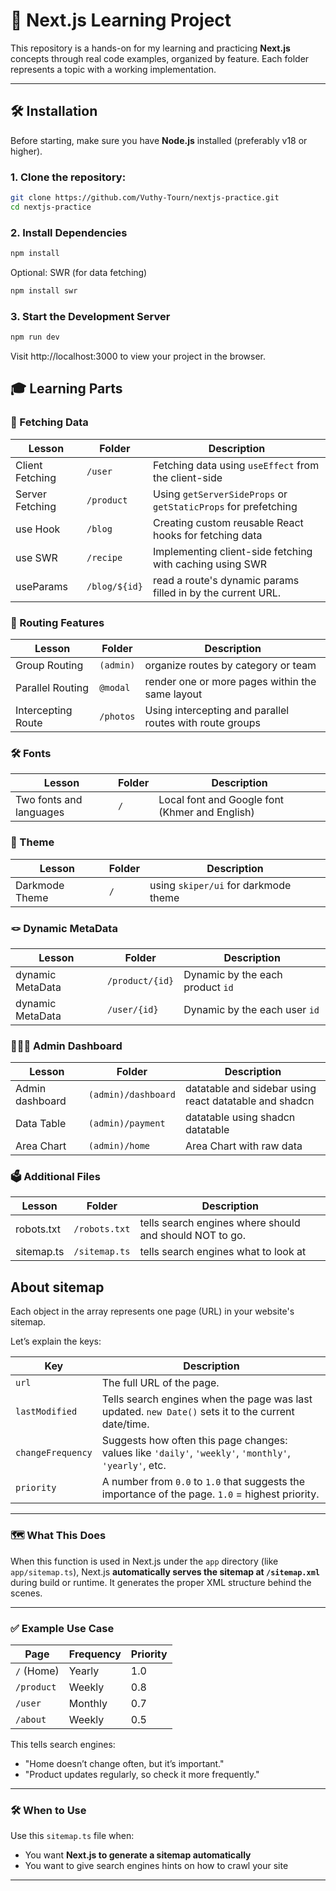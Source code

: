 
# 🚀 Next.js Learning Project

This repository is a hands-on for my learning and practicing **Next.js** concepts through real code examples, organized by feature. Each folder represents a topic with a working implementation.

---

## 🛠️ Installation

Before starting, make sure you have **Node.js** installed (preferably v18 or higher).

### 1. Clone the repository:

```bash
git clone https://github.com/Vuthy-Tourn/nextjs-practice.git
cd nextjs-practice
```
### 2. Install Dependencies
```bash
npm install
```
Optional: SWR (for data fetching)
```bash
npm install swr
```

### 3. Start the Development Server
```bash
npm run dev
```
Visit http://localhost:3000 to view your project in the browser.

## 🎓 Learning Parts
### 📡 Fetching Data
| Lesson          | Folder    | Description                                                    |
| --------------- | --------- | -------------------------------------------------------------- |
| Client Fetching | `/user`    | Fetching data using `useEffect` from the client-side           |
| Server Fetching | `/product` | Using `getServerSideProps` or `getStaticProps` for prefetching |
| use Hook        | `/blog`    | Creating custom reusable React hooks for fetching data         |
| use SWR         | `/recipe`  | Implementing client-side fetching with caching using SWR       |
| useParams         | `/blog/${id}`  | read a route's dynamic params filled in by the current URL. |

### 🧭 Routing Features
| Lesson             | Folder   | Description                                              |
| ------------------ | -------- | -------------------------------------------------------- |
| Group Routing      | `(admin)` | organize routes by category or team                     |
| Parallel Routing   | `@modal` | render one or more pages within the same layout          |
| Intercepting Route | `/photos` | Using intercepting and parallel routes with route groups |


### 🛠️ Fonts
| Lesson             | Folder   | Description                                              |
| ------------------ | -------- | -------------------------------------------------------- |
| Two fonts and languages| `/`      | Local font and Google font (Khmer and English)       |

### 🌙 Theme
| Lesson             | Folder   | Description                                              |
| ------------------ | -------- | -------------------------------------------------------- |
| Darkmode Theme     | `/`      | using `skiper/ui` for darkmode theme                       |

### 🪢 Dynamic MetaData
| Lesson             | Folder   | Description                                              |
| ------------------ | -------- | -------------------------------------------------------- |
| dynamic MetaData   | `/product/{id}`| Dynamic by the each product `id`                   |
| dynamic MetaData   | `/user/{id}`| Dynamic by the each user `id`                   |

### 🧑🏻‍💼 Admin Dashboard
| Lesson             | Folder   | Description                                              |
| ------------------ | -------- | -------------------------------------------------------- |
| Admin dashboard    | `(admin)/dashboard`| datatable and sidebar using react datatable and shadcn   |
| Data Table    | `(admin)/payment`| datatable using shadcn datatable                 |
| Area Chart         | `(admin)/home`| Area Chart with raw data                            |

### 🗳️ Additional Files
| Lesson             | Folder   | Description                                              |
| ------------------ | -------- | -------------------------------------------------------- |
| robots.txt   | `/robots.txt`| tells search engines where should and should NOT to go.    |
| sitemap.ts   | `/sitemap.ts`| tells search engines what to look at                   |

## About sitemap

Each object in the array represents one page (URL) in your website's sitemap.

Let’s explain the keys:

| Key              | Description |
|------------------|-------------|
| `url`            | The full URL of the page. |
| `lastModified`   | Tells search engines when the page was last updated. `new Date()` sets it to the current date/time. |
| `changeFrequency`| Suggests how often this page changes: values like `'daily'`, `'weekly'`, `'monthly'`, `'yearly'`, etc. |
| `priority`       | A number from `0.0` to `1.0` that suggests the importance of the page. `1.0` = highest priority. |

---

### 🗺️ What This Does

When this function is used in Next.js under the `app` directory (like `app/sitemap.ts`), Next.js **automatically serves the sitemap at `/sitemap.xml`** during build or runtime. It generates the proper XML structure behind the scenes.

---

### ✅ Example Use Case

| Page            | Frequency | Priority |
|-----------------|-----------|----------|
| `/` (Home)      | Yearly    | 1.0      |
| `/product`        | Weekly   | 0.8      |
| `/user`         | Monthly    | 0.7      |
| `/about`         | Weekly    | 0.5      |

This tells search engines:
- "Home doesn’t change often, but it’s important."
- "Product updates regularly, so check it more frequently."

---

### 🛠️ When to Use

Use this `sitemap.ts` file when:
- You want **Next.js to generate a sitemap automatically**
- You want to give search engines hints on how to crawl your site

---
